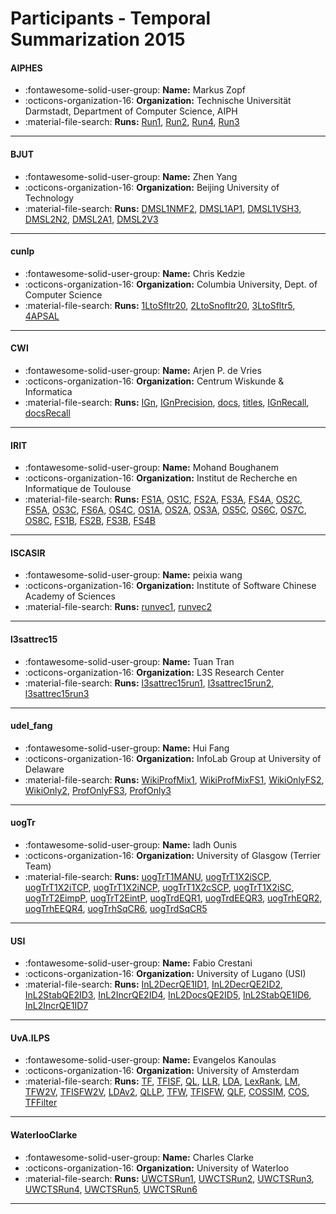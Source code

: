 # Participants - Temporal Summarization 2015 

#### AIPHES 
 - :fontawesome-solid-user-group: **Name:** Markus Zopf 
 - :octicons-organization-16: **Organization:** Technische Universität Darmstadt, Department of Computer Science, AIPH 
 - :material-file-search: **Runs:** [Run1](./runs.md#run1), [Run2](./runs.md#run2), [Run4](./runs.md#run4), [Run3](./runs.md#run3) 

---
#### BJUT 
 - :fontawesome-solid-user-group: **Name:** Zhen Yang 
 - :octicons-organization-16: **Organization:** Beijing University of Technology 
 - :material-file-search: **Runs:** [DMSL1NMF2](./runs.md#dmsl1nmf2), [DMSL1AP1](./runs.md#dmsl1ap1), [DMSL1VSH3](./runs.md#dmsl1vsh3), [DMSL2N2](./runs.md#dmsl2n2), [DMSL2A1](./runs.md#dmsl2a1), [DMSL2V3](./runs.md#dmsl2v3) 

---
#### cunlp 
 - :fontawesome-solid-user-group: **Name:** Chris Kedzie 
 - :octicons-organization-16: **Organization:** Columbia University, Dept. of Computer Science 
 - :material-file-search: **Runs:** [1LtoSfltr20](./runs.md#1ltosfltr20), [2LtoSnofltr20](./runs.md#2ltosnofltr20), [3LtoSfltr5](./runs.md#3ltosfltr5), [4APSAL](./runs.md#4apsal) 

---
#### CWI 
 - :fontawesome-solid-user-group: **Name:** Arjen P. de Vries 
 - :octicons-organization-16: **Organization:** Centrum Wiskunde & Informatica 
 - :material-file-search: **Runs:** [IGn](./runs.md#ign), [IGnPrecision](./runs.md#ignprecision), [docs](./runs.md#docs), [titles](./runs.md#titles), [IGnRecall](./runs.md#ignrecall), [docsRecall](./runs.md#docsrecall) 

---
#### IRIT 
 - :fontawesome-solid-user-group: **Name:** Mohand Boughanem 
 - :octicons-organization-16: **Organization:** Institut de Recherche en Informatique de Toulouse 
 - :material-file-search: **Runs:** [FS1A](./runs.md#fs1a), [OS1C](./runs.md#os1c), [FS2A](./runs.md#fs2a), [FS3A](./runs.md#fs3a), [FS4A](./runs.md#fs4a), [OS2C](./runs.md#os2c), [FS5A](./runs.md#fs5a), [OS3C](./runs.md#os3c), [FS6A](./runs.md#fs6a), [OS4C](./runs.md#os4c), [OS1A](./runs.md#os1a), [OS2A](./runs.md#os2a), [OS3A](./runs.md#os3a), [OS5C](./runs.md#os5c), [OS6C](./runs.md#os6c), [OS7C](./runs.md#os7c), [OS8C](./runs.md#os8c), [FS1B](./runs.md#fs1b), [FS2B](./runs.md#fs2b), [FS3B](./runs.md#fs3b), [FS4B](./runs.md#fs4b) 

---
#### ISCASIR 
 - :fontawesome-solid-user-group: **Name:** peixia wang  
 - :octicons-organization-16: **Organization:** Institute of Software Chinese Academy of Sciences 
 - :material-file-search: **Runs:** [runvec1](./runs.md#runvec1), [runvec2](./runs.md#runvec2) 

---
#### l3sattrec15 
 - :fontawesome-solid-user-group: **Name:** Tuan Tran 
 - :octicons-organization-16: **Organization:** L3S Research Center 
 - :material-file-search: **Runs:** [l3sattrec15run1](./runs.md#l3sattrec15run1), [l3sattrec15run2](./runs.md#l3sattrec15run2), [l3sattrec15run3](./runs.md#l3sattrec15run3) 

---
#### udel_fang 
 - :fontawesome-solid-user-group: **Name:** Hui Fang 
 - :octicons-organization-16: **Organization:** InfoLab Group at University of Delaware 
 - :material-file-search: **Runs:** [WikiProfMix1](./runs.md#wikiprofmix1), [WikiProfMixFS1](./runs.md#wikiprofmixfs1), [WikiOnlyFS2](./runs.md#wikionlyfs2), [WikiOnly2](./runs.md#wikionly2), [ProfOnlyFS3](./runs.md#profonlyfs3), [ProfOnly3](./runs.md#profonly3) 

---
#### uogTr 
 - :fontawesome-solid-user-group: **Name:** Iadh Ounis 
 - :octicons-organization-16: **Organization:** University of Glasgow (Terrier Team) 
 - :material-file-search: **Runs:** [uogTrT1MANU](./runs.md#uogtrt1manu), [uogTrT1X2iSCP](./runs.md#uogtrt1x2iscp), [uogTrT1X2iTCP](./runs.md#uogtrt1x2itcp), [uogTrT1X2iNCP](./runs.md#uogtrt1x2incp), [uogTrT1X2cSCP](./runs.md#uogtrt1x2cscp), [uogTrT1X2iSC](./runs.md#uogtrt1x2isc), [uogTrT2EimpP](./runs.md#uogtrt2eimpp), [uogTrT2EintP](./runs.md#uogtrt2eintp), [uogTrdEQR1](./runs.md#uogtrdeqr1), [uogTrdEEQR3](./runs.md#uogtrdeeqr3), [uogTrhEQR2](./runs.md#uogtrheqr2), [uogTrhEEQR4](./runs.md#uogtrheeqr4), [uogTrhSqCR6](./runs.md#uogtrhsqcr6), [uogTrdSqCR5](./runs.md#uogtrdsqcr5) 

---
#### USI 
 - :fontawesome-solid-user-group: **Name:** Fabio Crestani 
 - :octicons-organization-16: **Organization:** University of Lugano (USI) 
 - :material-file-search: **Runs:** [InL2DecrQE1ID1](./runs.md#inl2decrqe1id1), [InL2DecrQE2ID2](./runs.md#inl2decrqe2id2), [InL2StabQE2ID3](./runs.md#inl2stabqe2id3), [InL2IncrQE2ID4](./runs.md#inl2incrqe2id4), [InL2DocsQE2ID5](./runs.md#inl2docsqe2id5), [InL2StabQE1ID6](./runs.md#inl2stabqe1id6), [InL2IncrQE1ID7](./runs.md#inl2incrqe1id7) 

---
#### UvA.ILPS 
 - :fontawesome-solid-user-group: **Name:** Evangelos Kanoulas 
 - :octicons-organization-16: **Organization:** University of Amsterdam 
 - :material-file-search: **Runs:** [TF](./runs.md#tf), [TFISF](./runs.md#tfisf), [QL](./runs.md#ql), [LLR](./runs.md#llr), [LDA](./runs.md#lda), [LexRank](./runs.md#lexrank), [LM](./runs.md#lm), [TFW2V](./runs.md#tfw2v), [TFISFW2V](./runs.md#tfisfw2v), [LDAv2](./runs.md#ldav2), [QLLP](./runs.md#qllp), [TFW](./runs.md#tfw), [TFISFW](./runs.md#tfisfw), [QLF](./runs.md#qlf), [COSSIM](./runs.md#cossim), [COS](./runs.md#cos), [TFFilter](./runs.md#tffilter) 

---
#### WaterlooClarke 
 - :fontawesome-solid-user-group: **Name:** Charles Clarke 
 - :octicons-organization-16: **Organization:** University of Waterloo 
 - :material-file-search: **Runs:** [UWCTSRun1](./runs.md#uwctsrun1), [UWCTSRun2](./runs.md#uwctsrun2), [UWCTSRun3](./runs.md#uwctsrun3), [UWCTSRun4](./runs.md#uwctsrun4), [UWCTSRun5](./runs.md#uwctsrun5), [UWCTSRun6](./runs.md#uwctsrun6) 

---
